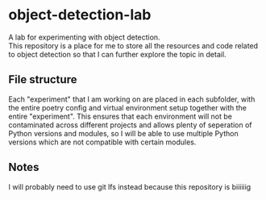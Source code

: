 # object-detection-lab

A lab for experimenting with object detection. \
This repository is a place for me to store all the resources and code related to object detection so that I can further explore the topic in detail.

## File structure

Each "experiment" that I am working on are placed in each subfolder, with the entire poetry config and virtual environment setup together with the entire "experiment". This ensures that each environment will not be contaminated across different projects and allows plenty of seperation of Python versions and modules, so I will be able to use multiple Python versions which are not compatible with certain modules.

## Notes

I will probably need to use git lfs instead because this repository is biiiiiig